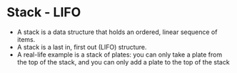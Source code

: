 # Stack - LIFO
 - A stack is a data structure that holds an ordered, linear sequence of items. 
 - A stack is a last in, first out (LIFO) structure. 
 - A real-life example is a stack of plates: you can only take a plate from the top of the stack, and you can only add a plate to the top of the stack

